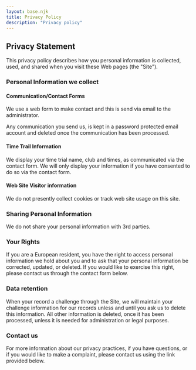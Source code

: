 ```yaml
---
layout: base.njk
title: Privacy Policy
description: "Privacy policy"
---
```


## Privacy Statement

This privacy policy describes how you personal information is collected, used, and shared when you visit these Web pages (the "Site").

### Personal Information we collect

#### Communication/Contact Forms

We use a web form to make contact and this is send via email to the administrator.

Any communication you send us, is kept in a password protected email account and deleted once the communication has been processed.

#### Time Trail Information

We display your time trial name, club and times, as communicated via the contact form.   We will only display your information if you have consented to do so via the contact form.

#### Web Site Visitor information

We do not presently collect cookies or track web site usage on this site.

### Sharing Personal Information

We do not share your personal information with 3rd parties.

### Your Rights

If you are a European resident, you have the right to access personal information we hold about you and to ask that your personal information be corrected, updated, or deleted. If you would like to exercise this right, please contact us through the contact form below.

### Data retention

When your record a challenge through the Site, we will maintain your challenge information for our records unless and until you ask us to delete this information.   All other information is deleted, once it has been processed, unless it is needed for administration or legal purposes.


### Contact us

For more information about our privacy practices, if you have questions, or if you would like to make a complaint, please contact us using the link provided below.